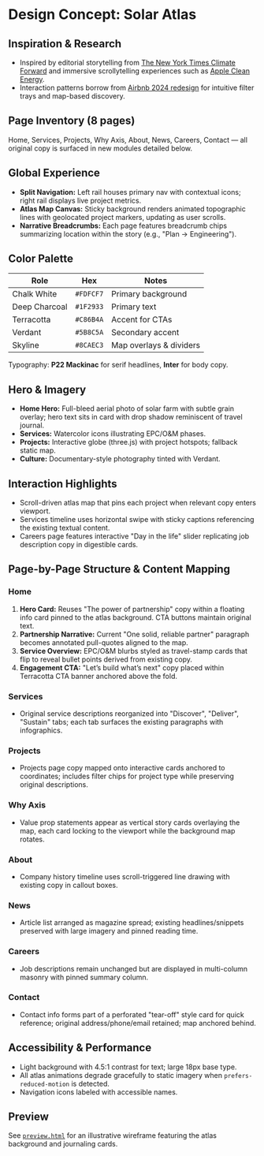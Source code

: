# Design Concept: Solar Atlas

## Inspiration & Research
- Inspired by editorial storytelling from [The New York Times Climate Forward](https://www.nytimes.com/section/climate) and immersive scrollytelling experiences such as [Apple Clean Energy](https://www.apple.com/environment/).
- Interaction patterns borrow from [Airbnb 2024 redesign](https://www.airbnb.com/) for intuitive filter trays and map-based discovery.

## Page Inventory (8 pages)
Home, Services, Projects, Why Axis, About, News, Careers, Contact — all original copy is surfaced in new modules detailed below.

## Global Experience
- **Split Navigation:** Left rail houses primary nav with contextual icons; right rail displays live project metrics.
- **Atlas Map Canvas:** Sticky background renders animated topographic lines with geolocated project markers, updating as user scrolls.
- **Narrative Breadcrumbs:** Each page features breadcrumb chips summarizing location within the story (e.g., "Plan → Engineering").

## Color Palette
| Role | Hex | Notes |
| --- | --- | --- |
| Chalk White | `#FDFCF7` | Primary background |
| Deep Charcoal | `#1F2933` | Primary text |
| Terracotta | `#C86B4A` | Accent for CTAs |
| Verdant | `#5B8C5A` | Secondary accent |
| Skyline | `#8CAEC3` | Map overlays & dividers |

Typography: **P22 Mackinac** for serif headlines, **Inter** for body copy.

## Hero & Imagery
- **Home Hero:** Full-bleed aerial photo of solar farm with subtle grain overlay; hero text sits in card with drop shadow reminiscent of travel journal.
- **Services:** Watercolor icons illustrating EPC/O&M phases.
- **Projects:** Interactive globe (three.js) with project hotspots; fallback static map.
- **Culture:** Documentary-style photography tinted with Verdant.

## Interaction Highlights
- Scroll-driven atlas map that pins each project when relevant copy enters viewport.
- Services timeline uses horizontal swipe with sticky captions referencing the existing textual content.
- Careers page features interactive "Day in the life" slider replicating job description copy in digestible cards.

## Page-by-Page Structure & Content Mapping
### Home
1. **Hero Card:** Reuses "The power of partnership" copy within a floating info card pinned to the atlas background. CTA buttons maintain original text.
2. **Partnership Narrative:** Current "One solid, reliable partner" paragraph becomes annotated pull-quotes aligned to the map.
3. **Service Overview:** EPC/O&M blurbs styled as travel-stamp cards that flip to reveal bullet points derived from existing copy.
4. **Engagement CTA:** "Let’s build what’s next" copy placed within Terracotta CTA banner anchored above the fold.

### Services
- Original service descriptions reorganized into "Discover", "Deliver", "Sustain" tabs; each tab surfaces the existing paragraphs with infographics.

### Projects
- Projects page copy mapped onto interactive cards anchored to coordinates; includes filter chips for project type while preserving original descriptions.

### Why Axis
- Value prop statements appear as vertical story cards overlaying the map, each card locking to the viewport while the background map rotates.

### About
- Company history timeline uses scroll-triggered line drawing with existing copy in callout boxes.

### News
- Article list arranged as magazine spread; existing headlines/snippets preserved with large imagery and pinned reading time.

### Careers
- Job descriptions remain unchanged but are displayed in multi-column masonry with pinned summary column.

### Contact
- Contact info forms part of a perforated "tear-off" style card for quick reference; original address/phone/email retained; map anchored behind.

## Accessibility & Performance
- Light background with 4.5:1 contrast for text; large 18px base type.
- All atlas animations degrade gracefully to static imagery when `prefers-reduced-motion` is detected.
- Navigation icons labeled with accessible names.

## Preview
See [`preview.html`](preview.html) for an illustrative wireframe featuring the atlas background and journaling cards.
